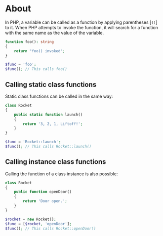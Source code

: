 # About

In PHP, a variable can be called as a function by applying parentheses [`()`] to it. When PHP attempts to invoke the function, it will search for a function with the same name as the value of the variable.

```php
function foo(): string
{
    return "foo() invoked";
}

$func = 'foo';
$func(); // This calls foo()
```

## Calling static class functions

Static class functions can be called in the same way:

```php
class Rocket
{
    public static function launch()
    {
        return '3, 2, 1, Liftoff!';
    }
}

$func = 'Rocket::launch';
$func(); // This calls Rocket::launch()
```

## Calling instance class functions

Calling the function of a class instance is also possible:

```php
class Rocket
{
    public function openDoor()
    {
        return 'Door open.';
    }
}

$rocket = new Rocket();
$func = [$rocket, 'openDoor'];
$func(); // This calls Rocket::openDoor()
```
